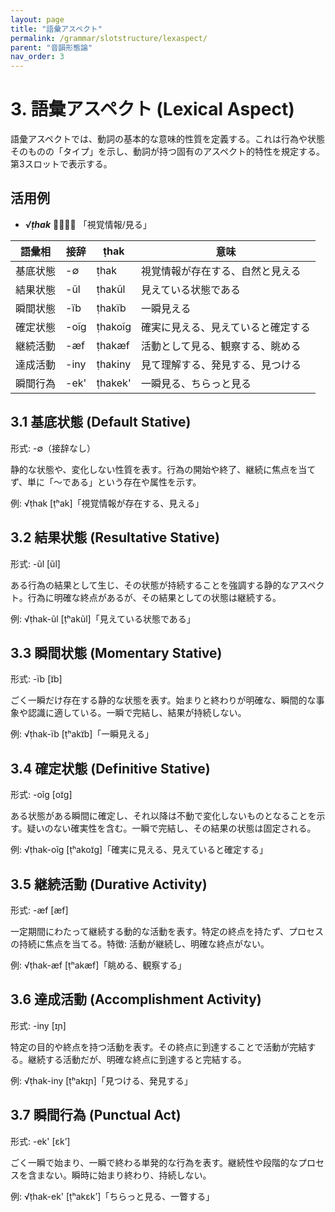```yaml
---
layout: page
title: "語彙アスペクト"
permalink: /grammar/slotstructure/lexaspect/
parent: "音韻形態論"
nav_order: 3
---
```


# 3. 語彙アスペクト (Lexical Aspect)

語彙アスペクトでは、動詞の基本的な意味的性質を定義する。これは行為や状態そのものの「タイプ」を示し、動詞が持つ固有のアスペクト的特性を規定する。第3スロットで表示する。

## 活用例

- ***√ṭhak***  「視覚情報/見る」

|語彙相|接辞|ṭhak|意味|
|--|--|--|--|
|基底状態|-∅|ṭhak|視覚情報が存在する、自然と見える|
|結果状態|-ũl|ṭhakũl|見えている状態である|
|瞬間状態|-ïb|ṭhakïb|一瞬見える|
|確定状態|-oĩg|ṭhakoĩg|確実に見える、見えていると確定する|
|継続活動|-æf|ṭhakæf|活動として見る、観察する、眺める|
|達成活動|-iny|ṭhakiny|見て理解する、発見する、見つける|
|瞬間行為|-ek'|ṭhakek'|一瞬見る、ちらっと見る|

## 3.1 基底状態 (Default Stative)
形式: -∅（接辞なし）  

静的な状態や、変化しない性質を表す。行為の開始や終了、継続に焦点を当てず、単に「〜である」という存在や属性を示す。  

例: √ṭhak [ṭʰak]「視覚情報が存在する、見える」

## 3.2 結果状態 (Resultative Stative)
形式: -ũl [ũl]  

ある行為の結果として生じ、その状態が持続することを強調する静的なアスペクト。行為に明確な終点があるが、その結果としての状態は継続する。  

例: √ṭhak-ũl [ṭʰakũl]「見えている状態である」  

## 3.3 瞬間状態 (Momentary Stative)
形式: -ïb [ɪ̈b]  

ごく一瞬だけ存在する静的な状態を表す。始まりと終わりが明確な、瞬間的な事象や認識に適している。一瞬で完結し、結果が持続しない。  

例: √ṭhak-ïb [ṭʰakɪ̈b]「一瞬見える」  

## 3.4 確定状態 (Definitive Stative)
形式: -oĩg [oɪ̃ɡ]  

ある状態がある瞬間に確定し、それ以降は不動で変化しないものとなることを示す。疑いのない確実性を含む。一瞬で完結し、その結果の状態は固定される。  

例: √ṭhak-oĩg [ṭʰakoɪ̃ɡ]「確実に見える、見えていると確定する」

## 3.5 継続活動 (Durative Activity)
形式: -æf [æf]  

一定期間にわたって継続する動的な活動を表す。特定の終点を持たず、プロセスの持続に焦点を当てる。特徴: 活動が継続し、明確な終点がない。  

例: √ṭhak-æf [ṭʰakæf]「眺める、観察する」

## 3.6 達成活動 (Accomplishment Activity)
形式: -iny [ɪɲ]  

特定の目的や終点を持つ活動を表す。その終点に到達することで活動が完結する。継続する活動だが、明確な終点に到達すると完結する。  

例: √ṭhak-iny [ṭʰakɪɲ]「見つける、発見する」

## 3.7 瞬間行為 (Punctual Act)
形式: -ek' [ɛkʼ]  

ごく一瞬で始まり、一瞬で終わる単発的な行為を表す。継続性や段階的なプロセスを含まない。瞬時に始まり終わり、持続しない。  

例: √ṭhak-ek' [ṭʰakɛkʼ]「ちらっと見る、一瞥する」